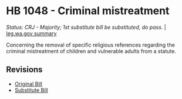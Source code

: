 # HB 1048 - Criminal mistreatment
*Status: CRJ - Majority; 1st substitute bill be substituted, do pass.* | [leg.wa.gov summary](https://app.leg.wa.gov/billsummary?BillNumber=1048&Year=2021)

Concerning the removal of specific religious references regarding the criminal mistreatment of children and vulnerable adults from a statute.

## Revisions
* [Original Bill](1/)
* [Substitute Bill](S/)